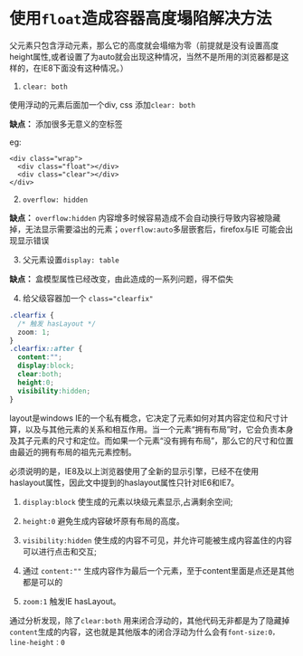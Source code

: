 
使用`float`造成容器高度塌陷解决方法
======

父元素只包含浮动元素，那么它的高度就会塌缩为零（前提就是没有设置高度height属性,或者设置了为auto就会出现这种情况，当然不是所用的浏览器都是这样的，在IE8下面没有这种情况。）

1. `clear: both`

使用浮动的元素后面加一个div, css 添加`clear: both`

**缺点：** 添加很多无意义的空标签

eg:
```
<div class="wrap">
  <div class="float"></div>
  <div class="clear"></div>
</div>
```

2. `overflow: hidden`

**缺点：** `overflow:hidden` 内容增多时候容易造成不会自动换行导致内容被隐藏掉，无法显示需要溢出的元素；`overflow:auto`多层嵌套后，firefox与IE 可能会出现显示错误

3. 父元素设置`display: table`

**缺点：** 盒模型属性已经改变，由此造成的一系列问题，得不偿失

4. 给父级容器加一个 `class="clearfix"`

``` css
.clearfix {
  /* 触发 hasLayout */ 
  zoom: 1; 
}
.clearfix::after {
  content:"";
  display:block;
  clear:both; 
  height:0;
  visibility:hidden;
}
```

layout是windows IE的一个私有概念，它决定了元素如何对其内容定位和尺寸计算，以及与其他元素的关系和相互作用。当一个元素“拥有布局”时，它会负责本身及其子元素的尺寸和定位。而如果一个元素“没有拥有布局”，那么它的尺寸和位置由最近的拥有布局的祖先元素控制。

必须说明的是，IE8及以上浏览器使用了全新的显示引擎，已经不在使用haslayout属性，因此文中提到的haslayout属性只针对IE6和IE7。

1. `display:block` 使生成的元素以块级元素显示,占满剩余空间;

2. `height:0` 避免生成内容破坏原有布局的高度。

3. `visibility:hidden` 使生成的内容不可见，并允许可能被生成内容盖住的内容可以进行点击和交互;

4. 通过 `content:""` 生成内容作为最后一个元素，至于content里面是点还是其他都是可以的

5. `zoom:1` 触发IE hasLayout。

通过分析发现，除了`clear:both` 用来闭合浮动的，其他代码无非都是为了隐藏掉`content`生成的内容，这也就是其他版本的闭合浮动为什么会有`font-size:0，line-height：0`